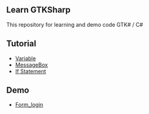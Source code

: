 ## Learn GTKSharp
This repository for learning and demo code GTK# / C#

## Tutorial
* [Variable](https://github.com/devilscream/learn_gtksharp/tree/master/Variable)
* [MessageBox](https://github.com/devilscream/learn_gtksharp/tree/master/MessageBox)
* [If Statement](https://github.com/devilscream/learn_gtksharp/tree/master/If)

## Demo
* [Form_login](https://github.com/devilscream/learn_gtksharp/tree/master/Form_login)
